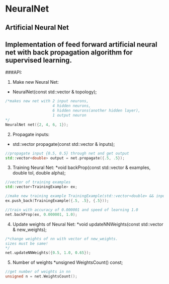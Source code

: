 # NeuralNet

## Artificial Neural Net

Implementation of feed forward artificial neural net with back propagation algorithm for supervised learning.
---

###API:
1. Make new Neural Net:
  * NeuralNet(const std::vector<unsigned> & topology); 
```c++
/*makes new net with 2 input neurons,
                     4 hidden neurons,
                     6 hidden neurons(another hidden layer),
                     1 output neuron
*/
NeuralNet net({2, 4, 6, 1});
```
2. Propagate inputs:
  * std::vector<double> propagate(const std::vector<double> & inputs);
```c++
//propagate input {0.5, 0.5} through net and get output
std::vector<double> output = net.propagate({.5, .5});
```
3. Training Neural Net:
  *void backProp(const std::vector<TrainingExample> & examples, double tol, double alpha);
```c++
//vector of training examples
std::vector<TrainingExample> ex;

//make new training example TrainingExample(std::vector<double> && inputs, std::vector<double> && outputs);
ex.push_back(TrainingExample({.5, .5}, {.5}));

//train with accuracy of 0.000001 and speed of learning 1.0
net.backProp(ex, 0.000001, 1.0);
```
4. Update weights of Neural Net:
  *void updateNNWeights(const std::vector<double> & new_weights);
```c++
/*change weights of nn with vector of new_weights.
sizes must be same!
*/
net.updateNNWeights({0.5, 1.0, 0.65});
```
5. Number of weights
  *unsigned WeightsCount() const;
```c++
//get number of weights in nn
unsigned n = net.WeightsCount();
```